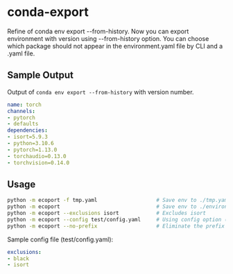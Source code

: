 # conda-export
Refine of conda env export --from-history.
Now you can export environment with version using --from-history option.
You can choose which package should not appear in the environment.yaml file by CLI and a .yaml file.

## Sample Output
Output of `conda env export --from-history` with version number.
```yaml
name: torch
channels:
- pytorch
- defaults
dependencies:
- isort=5.9.3
- python=3.10.6
- pytorch=1.13.0
- torchaudio=0.13.0
- torchvision=0.14.0
```

## Usage
```bash
python -m ecoport -f tmp.yaml                   # Save env to ./tmp.yaml
python -m ecoport                               # Save env to ./environment.yaml
python -m ecoport --exclusions isort            # Excludes isort
python -m ecoport --config test/config.yaml     # Using config option (current only option for exclusion). --exclusion has higher priority.
python -m ecoport --no-prefix                   # Eliminate the prefix entry
```

Sample config file (test/config.yaml):
```yaml
exclusions:
- black
- isort
```